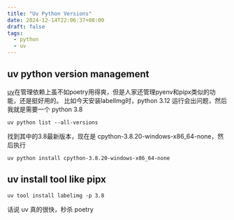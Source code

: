 ```yaml
---
title: "Uv Python Versions"
date: 2024-12-14T22:06:37+08:00
draft: false
tags:
  - python  
  - uv
---
```


## uv python version management

[uv](https://docs.astral.sh/uv/)在管理依赖上虽不如poetry用得爽，但是人家还管理pyenv和pipx类似的功能，还是挺好用的。
比如今天安装labelImg时，python 3.12 运行会出问题，然后我就是需要一个 python 3.8

```shell
uv python list --all-versions
```

找到其中的3.8最新版本，现在是 cpython-3.8.20-windows-x86_64-none，然后执行

```shell
uv python install cpython-3.8.20-windows-x86_64-none
```

## uv install tool like pipx

```shell
uv tool install labelimg -p 3.8
```

话说 uv 真的很快，秒杀 poetry